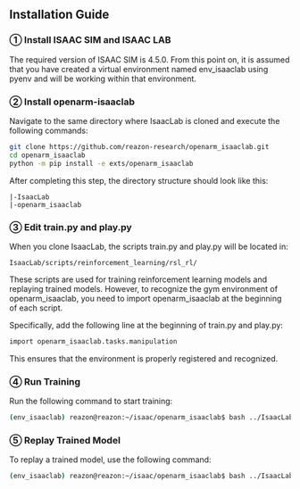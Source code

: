 ## Installation Guide
### ① Install ISAAC SIM and ISAAC LAB
The required version of ISAAC SIM is 4.5.0.
From this point on, it is assumed that you have created a virtual environment named env_isaaclab using pyenv and will be working within that environment.

### ② Install openarm-isaaclab
Navigate to the same directory where IsaacLab is cloned and execute the following commands:

```bash
git clone https://github.com/reazon-research/openarm_isaaclab.git
cd openarm_isaaclab
python -m pip install -e exts/openarm_isaaclab
```

After completing this step, the directory structure should look like this:

```
|-IsaacLab
|-openarm_isaaclab
```

### ③ Edit train.py and play.py
When you clone IsaacLab, the scripts train.py and play.py will be located in:

```
IsaacLab/scripts/reinforcement_learning/rsl_rl/
```

These scripts are used for training reinforcement learning models and replaying trained models. However, to recognize the gym environment of openarm_isaaclab, you need to import openarm_isaaclab at the beginning of each script.

Specifically, add the following line at the beginning of train.py and play.py:

```bash
import openarm_isaaclab.tasks.manipulation
```

This ensures that the environment is properly registered and recognized.



### ④ Run Training
Run the following command to start training:

```bash
(env_isaaclab) reazon@reazon:~/isaac/openarm_isaaclab$ bash ../IsaacLab/isaaclab.sh -p ../IsaacLab/scripts/reinforcement_learning/rsl_rl/train.py --task Isaac-Reach-OpenArm-v0 --num_envs 2048
```

### ⑤ Replay Trained Model
To replay a trained model, use the following command:

```bash
(env_isaaclab) reazon@reazon:~/isaac/openarm_isaaclab$ bash ../IsaacLab/isaaclab.sh -p ../IsaacLab/scripts/reinforcement_learning/rsl_rl/play.py --task Isaac-Reach-OpenArm-v0 --num_envs 2048
```
